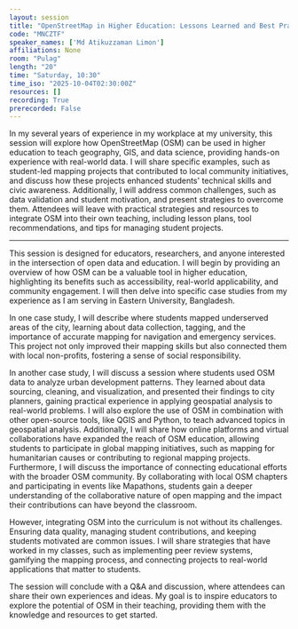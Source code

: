```yaml
---
layout: session
title: "OpenStreetMap in Higher Education: Lessons Learned and Best Practices"
code: "MNCZTF"
speaker_names: ['Md Atikuzzaman Limon']
affiliations: None
room: "Pulag"
length: "20"
time: "Saturday, 10:30"
time_iso: "2025-10-04T02:30:00Z"
resources: []
recording: True
prerecorded: False
---
```


In my several years of experience in my workplace at my university, this session will explore how OpenStreetMap (OSM) can be used in higher education to teach geography, GIS, and data science, providing hands-on experience with real-world data. I will share specific examples, such as student-led mapping projects that contributed to local community initiatives, and discuss how these projects enhanced students' technical skills and civic awareness. Additionally, I will address common challenges, such as data validation and student motivation, and present strategies to overcome them. Attendees will leave with practical strategies and resources to integrate OSM into their own teaching, including lesson plans, tool recommendations, and tips for managing student projects.

<hr>

This session is designed for educators, researchers, and anyone interested in the intersection of open data and education. I will begin by providing an overview of how OSM can be a valuable tool in higher education, highlighting its benefits such as accessibility, real-world applicability, and community engagement. I will then delve into specific case studies from my experience as I am serving in Eastern University, Bangladesh.

In one case study, I will describe where students mapped underserved areas of the city, learning about data collection, tagging, and the importance of accurate mapping for navigation and emergency services. This project not only improved their mapping skills but also connected them with local non-profits, fostering a sense of social responsibility.

In another case study, I will discuss a session where students used OSM data to analyze urban development patterns. They learned about data sourcing, cleaning, and visualization, and presented their findings to city planners, gaining practical experience in applying geospatial analysis to real-world problems.
I will also explore the use of OSM in combination with other open-source tools, like QGIS and Python, to teach advanced topics in geospatial analysis. Additionally, I will share how online platforms and virtual collaborations have expanded the reach of OSM education, allowing students to participate in global mapping initiatives, such as mapping for humanitarian causes or contributing to regional mapping projects.
Furthermore, I will discuss the importance of connecting educational efforts with the broader OSM community. By collaborating with local OSM chapters and participating in events like Mapathons, students gain a deeper understanding of the collaborative nature of open mapping and the impact their contributions can have beyond the classroom.

However, integrating OSM into the curriculum is not without its challenges. Ensuring data quality, managing student contributions, and keeping students motivated are common issues. I will share strategies that have worked in my classes, such as implementing peer review systems, gamifying the mapping process, and connecting projects to real-world applications that matter to students.

The session will conclude with a Q&amp;A and discussion, where attendees can share their own experiences and ideas. My goal is to inspire educators to explore the potential of OSM in their teaching, providing them with the knowledge and resources to get started.

